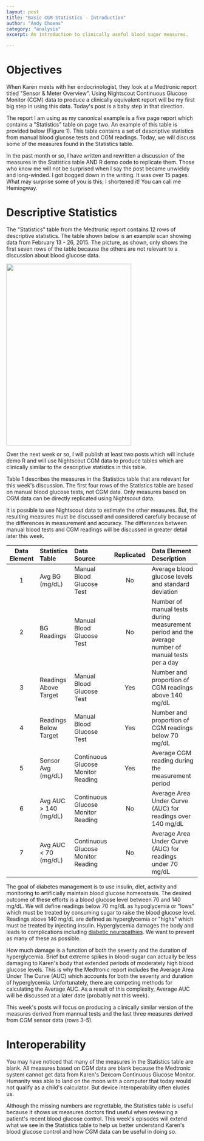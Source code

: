 ```yaml
---
layout: post
title: "Basic CGM Statistics - Introduction"
author: "Andy Choens"
category: "analysis"
excerpt: An introduction to clinically useful blood sugar measures.

---
```


# Objectives

When Karen meets with her endocrinologist, they look at a Medtronic
report titled "Sensor & Meter Overview". Using Nightscout Continuous
Glucose Monitor (CGM) data to produce a clinically equivalent report
will be my first big step in using this data. Today's post is a baby
step in that direction.

The report I am using as my canonical example is a five page report
which contains a "Statistics" table on page two. An example of this
table is provided below (Figure 1). This table contains a set of
descriptive statistics from manual blood glucose tests and CGM
readings. Today, we will discuss some of the measures found in the
Statistics table.

In the past month or so, I have written and rewritten a discussion of
the measures in the Statistics table AND R demo code to replicate
them. Those who know me will not be surprised when I say the post
became unwieldy and long-winded. I got bogged down in the writing. It
was over 15 pages. What may surprise some of you is this; I shortened
it! You can call me Hemingway.

# Descriptive Statistics

The "Statistics" table from the Medtronic report contains 12 rows of
descriptive statistics. The table shown below is an example scan
showing data from February 13 - 26, 2015. The picture, as shown, only
shows the first seven rows of the table because the others are not
relevant to a discussion about blood glucose data.

<a href="{{site.url}}/images/2015-08-19/01-statistics.jpg">
<img
src="{{site.url}}/images/2015-08-19/01-statistics.jpg" width="329" height="478" caption="Figure 1. Medtronic Statistics Table from Page 2">
</a>

Over the next week or so, I will publish at least two posts which will
include demo R and will use Nightscout CGM data to produce tables
which are clinically similar to the descriptive statistics in this
table.

Table 1 describes the measures in the Statistics table that are
relevant for this week's discussion. The first four rows of the
Statistics table are based on manual blood glucose tests, not CGM
data. Only measures based on CGM data can be directly replicated using
Nightscout data.

It is possible to use Nightscout data to estimate the other
measures. But, the resulting measures must be discussed and considered
carefully because of the differences in measurement and accuracy. The
differences between manual blood tests and CGM readings will be
discussed in greater detail later this week.

Data Element|Statistics Table     |Data Source                       | Replicated|Data Element Description
:----------:|:--------------------|:---------------------------------|:---------:|:------------------------------------------------------------------------------------------------
1           |Avg BG (mg/dL)       |Manual Blood Glucose Test         |No         |Average blood glucose levels and standard deviation
2           |BG Readings          |Manual Blood Glucose Test         |No         |Number of manual tests during measurement period and the average number of manual tests per a day
3           |Readings Above Target|Manual Blood Glucose Test         |Yes        |Number and proportion of CGM readings above 140 mg/dL
4           |Readings Below Target|Manual Blood Glucose Test         |Yes        |Number and proportion of CGM readings below 70 mg/dL
5           |Sensor Avg (mg/dL)   |Continuous Glucose Monitor Reading|Yes        |Average CGM reading during the measurement period
6           |Avg AUC > 140 (mg/dL)|Continuous Glucose Monitor Reading|No         |Average Area Under Curve (AUC) for readings over 140 mg/dL
7           |Avg AUC < 70 (mg/dL) |Continuous Glucose Monitor Reading|No         |Average Area Under Curve (AUC) for readings under 70 mg/dL

The goal of diabetes management is to use insulin, diet, activity and
monitoring to artificially maintain blood glucose homeostasis. The
desired outcome of these efforts is a blood glucose level between 70
and 140 mg/dL. We will define readings below 70 mg/dL as hypoglycemia
or "lows" which must be treated by consuming sugar to raise the blood
glucose level. Readings above 140 mg/dL are defined as hyperglycemia
or "highs" which must be treated by injecting insulin. Hyperglycemia
damages the body and leads to complications including
[diabetic neuropathies](https://en.wikipedia.org/wiki/Diabetic_neuropathy). We
want to prevent as many of these as possible.

How much damage is a function of both the severity and the duration of
hyperglycemia. Brief but extreme spikes in blood-sugar can
actually be less damaging to Karen's body that extended periods of
moderately high blood glucose levels. This is why the Medtronic report
includes the Average Area Under The Curve (AUC) which accounts for
both the severity and duration of hyperglycemia. Unfortunately, there
are competing methods for calculating the Average AUC. As a result of
this complexity, Average AUC will be discussed at a later date
(probably not this week).

This week's posts will focus on producing a clinically similar version
of the measures derived from mannual tests and the last three measures
derived from CGM sensor data (rows 3-5).

# Interoperability

You may have noticed that many of the measures in the Statistics table
are blank. All measures based on CGM data are blank because the
Medtronic system cannot get data from Karen's Dexcom Continuous
Glucose Monitor. Humanity was able to land on the moon with a computer
that today would not qualify as a child's calculator. But device
interoperability often eludes us.

Although the missing numbers are regrettable, the Statistics table is
useful because it shows us measures doctors find useful when reviewing
a patient's recent blood glucose control. This week's episodes will
extend what we see in the Statistics table to help us better
understand Karen's blood glucose control and how CGM data can be
useful in doing so.
